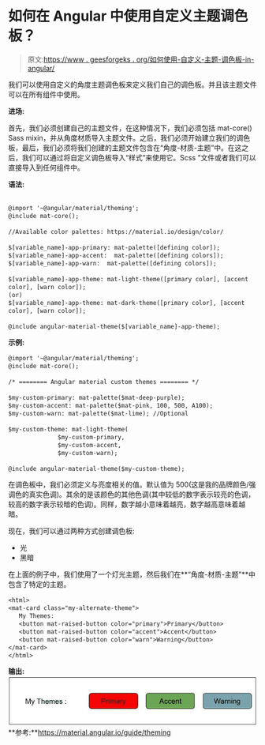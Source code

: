 # 如何在 Angular 中使用自定义主题调色板？

> 原文:[https://www . geesforgeks . org/如何使用-自定义-主题-调色板-in-angular/](https://www.geeksforgeeks.org/how-to-use-custom-theme-palettes-in-angular/)

我们可以使用自定义的角度主题调色板来定义我们自己的调色板。并且该主题文件可以在所有组件中使用。

**进场:**

首先，我们必须创建自己的主题文件，在这种情况下，我们必须包括 mat-core() Sass mixin，并从角度材质导入主题文件。之后，我们必须开始建立我们的调色板，最后，我们必须将我们创建的主题文件包含在“角度-材质-主题”中。在这之后，我们可以通过将自定义调色板导入“样式”来使用它。Scss "文件或者我们可以直接导入到任何组件中。

**语法:**

```

@import '~@angular/material/theming';
@include mat-core();

//Available color palettes: https://material.io/design/color/

$[variable_name]-app-primary: mat-palette([defining color]);
$[variable_name]-app-accent:  mat-palette([defining colors]);
$[variable_name]-app-warn:  mat-palette([defining colors]);

$[variable_name]-app-theme: mat-light-theme([primary color], [accent color], [warn color]);
(or)
$[variable_name]-app-theme: mat-dark-theme([primary color], [accent color], [warn color]);

@include angular-material-theme($[variable_name]-app-theme);

```

**示例:**

```
@import '~@angular/material/theming';
@include mat-core();

/* ======== Angular material custom themes ======== */ 

$my-custom-primary: mat-palette($mat-deep-purple);
$my-custom-accent: mat-palette($mat-pink, 100, 500, A100);
$my-custom-warn: mat-palette($mat-lime); //Optional

$my-custom-theme: mat-light-theme(
              $my-custom-primary, 
              $my-custom-accent, 
              $my-custom-warn);

@include angular-material-theme($my-custom-theme);
```

在调色板中，我们必须定义与亮度相关的值。默认值为 500(这是我的品牌颜色/强调色的真实色调)。其余的是该颜色的其他色调(其中较低的数字表示较亮的色调，较高的数字表示较暗的色调)。同样，数字越小意味着越亮，数字越高意味着越暗。

现在，我们可以通过两种方式创建调色板:

*   光
*   黑暗

在上面的例子中，我们使用了一个灯光主题，然后我们在**“角度-材质-主题”**中包含了特定的主题。

```
<html>
<mat-card class="my-alternate-theme">
   My Themes:
   <button mat-raised-button color="primary">Primary</button>
   <button mat-raised-button color="accent">Accent</button>
   <button mat-raised-button color="warn">Warning</button>
</mat-card>
</html>
```

**输出:**
![](img/021db6a500ca18a088d0d40831d4c225.png)
**参考:**https://material.angular.io/guide/theming